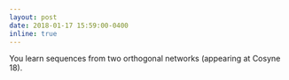 ```yaml
---
layout: post
date: 2018-01-17 15:59:00-0400
inline: true
---
```


You learn sequences from two orthogonal networks (appearing at Cosyne 18). 

